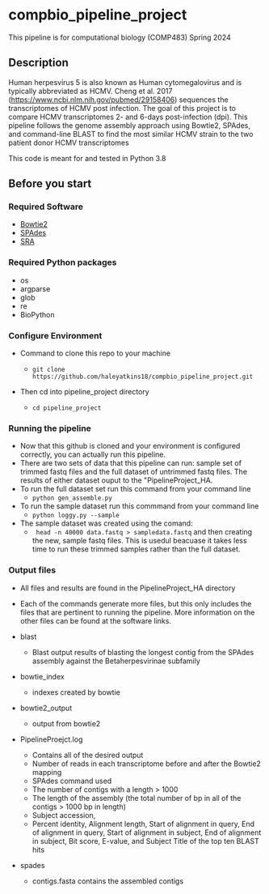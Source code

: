 # compbio_pipeline_project
This pipeline is for computational biology (COMP483) Spring 2024

## Description 
Human herpesvirus 5 is also known as Human cytomegalovirus and is typically abbreviated as HCMV. Cheng et al. 2017 (https://www.ncbi.nlm.nih.gov/pubmed/29158406) sequences the transcriptomes of HCMV post infection. The goal of this project is to compare HCMV transcriptomes 2- and 6-days post-infection (dpi). This pipeline follows the genome assembly approach using Bowtie2, SPAdes, and command-line BLAST to find the most similar HCMV strain to the two patient donor HCMV transcriptomes

This code is meant for and tested in Python 3.8


## Before you start

### Required Software

- [Bowtie2](https://github.com/BenLangmead/bowtie2)
- [SPAdes](https://github.com/ablab/spades)
- [SRA](https://github.com/ncbi/sra-tools)

### Required Python packages
- os
- argparse
- glob
- re
- BioPython

###  Configure Environment 

- Command to clone this repo to your machine 
	-  ```git clone https://github.com/haleyatkins18/compbio_pipeline_project.git```

- Then cd into pipeline_project directory 
	- ```cd pipeline_project```
	
### Running the pipeline

- Now that this github is cloned and your environment is configured correctly, you can actually run this pipeline. 
- There are two sets of data that this pipeline can run: sample set of trimmed fastq files and the full dataset of untrimmed fastq files. The results of either dataset ouput to the "PipelineProject_HA.
- To run the full dataset set run this command from your command line 
	- ```python gen_assemble.py```
- To run the sample dataset run this commmand from your command line
	- ```python loggy.py --sample```
- The sample dataset was created using the comand:
  	- ``` head -n 40000 data.fastq > sampledata.fastq``` and then creating the new, sample fastq files. This is usedul beacuase it takes less time to run these trimmed samples rather than the full dataset. 

### Output files 
- All files and results are found in the PipelineProject_HA directory

- Each of the commands generate more files, but this only includes the files that are pertinent to running the pipeline. More information on the other files can be found at the software links.
 
- blast
	-  Blast output results of blasting the longest contig from the SPAdes assembly against the Betaherpesvirinae subfamily

- bowtie_index 
	- indexes created by bowtie

- bowtie2_output 
	- output from bowtie2

- PipelineProejct.log
  	- Contains all of the desired output
  	- Number of reads in each transcriptome before and after the Bowtie2 mapping
  	-  SPAdes command used
  	-  The number of contigs with a length > 1000
  	-  The length of the assembly (the total number of bp in all of the contigs > 1000 bp in length)
  	-  Subject accession,
	- Percent identity, Alignment length, Start of alignment in query, End of alignment in query, Start of alignment in subject, End of alignment in subject, Bit score, E-value, and Subject Title of the top ten BLAST hits

- spades
	- contigs.fasta contains the assembled contigs  
